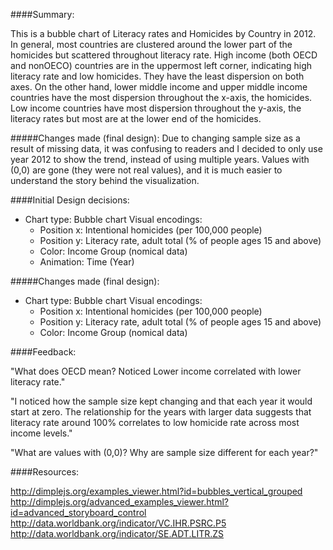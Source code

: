 ####Summary:

This is a bubble chart of Literacy rates and Homicides by Country in 2012.
In general, most countries are clustered around the lower part of the homicides but scattered throughout literacy rate. High income (both OECD and nonOECO) countries are in the uppermost left corner, indicating high literacy rate and low homicides. They have the least dispersion on both axes. 
On the other hand, lower middle income and upper middle income countries have the most dispersion throughout the x-axis, the homicides. Low income countries have most dispersion throughout the y-axis, the literacy rates but most are at the lower end of the homicides.

#####Changes made (final design):
Due to changing sample size as a result of missing data, it was confusing to readers and I decided to only use year 2012 to show the trend, instead of using multiple years. Values with (0,0) are gone (they were not real values), and it is much easier to understand the story behind the visualization.

####Initial Design decisions:

- Chart type: Bubble chart 
  Visual encodings: 
  - Position x: Intentional homicides (per 100,000 people)
  - Position y: Literacy rate, adult total (% of people ages 15 and above)
  - Color: Income Group (nomical data)
  - Animation: Time (Year) 

#####Changes made (final design):

- Chart type: Bubble chart 
  Visual encodings: 
  - Position x: Intentional homicides (per 100,000 people)
  - Position y: Literacy rate, adult total (% of people ages 15 and above)
  - Color: Income Group (nomical data)

####Feedback:

"What does OECD mean? Noticed Lower income correlated with lower literacy rate."

"I noticed how the sample size kept changing and that each year it would start at zero. The relationship for the years with larger data suggests that literacy rate around 100% correlates to low homicide rate across most income levels."

"What are values with (0,0)? Why are sample size different for each year?"

####Resources:

http://dimplejs.org/examples_viewer.html?id=bubbles_vertical_grouped
http://dimplejs.org/advanced_examples_viewer.html?id=advanced_storyboard_control
http://data.worldbank.org/indicator/VC.IHR.PSRC.P5
http://data.worldbank.org/indicator/SE.ADT.LITR.ZS

